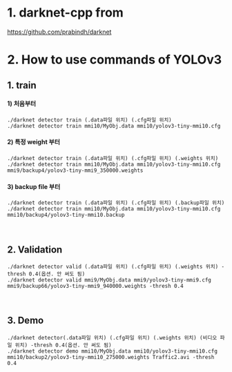 # 1. darknet-cpp from
  https://github.com/prabindh/darknet



# 2. How to use commands of YOLOv3
## 1. train

####  1) 처음부터
    ./darknet detector train (.data파일 위치) (.cfg파일 위치)
    ./darknet detector train mmi10/MyObj.data mmi10/yolov3-tiny-mmi10.cfg

####  2) 특정 weight 부터
    ./darknet detector train (.data파일 위치) (.cfg파일 위치) (.weights 위치)
    ./darknet detector train mmi10/MyObj.data mmi10/yolov3-tiny-mmi10.cfg mmi9/backup4/yolov3-tiny-mmi9_350000.weights

####  3) backup file 부터
    ./darknet detector train (.data파일 위치) (.cfg파일 위치) (.backup파일 위치)
    ./darknet detector train mmi10/MyObj.data mmi10/yolov3-tiny-mmi10.cfg mmi10/backup4/yolov3-tiny-mmi10.backup
<br>

## 2. Validation
    ./darknet detector valid (.data파일 위치) (.cfg파일 위치) (.weights 위치) -thresh 0.4(옵션. 안 써도 됨) 
    ./darknet detector valid mmi9/MyObj.data mmi9/yolov3-tiny-mmi9.cfg mmi9/backup66/yolov3-tiny-mmi9_940000.weights -thresh 0.4 
<br>

## 3. Demo
    ./darknet detector(.data파일 위치) (.cfg파일 위치) (.weights 위치) (비디오 파일 위치) -thresh 0.4(옵션. 안 써도 됨) 
    ./darknet detector demo mmi10/MyObj.data mmi10/yolov3-tiny-mmi10.cfg mmi10/backup2/yolov3-tiny-mmi10_275000.weights Traffic2.avi -thresh 0.4



